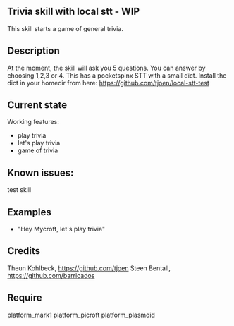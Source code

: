 ## Trivia skill with local stt - WIP
This skill starts a game of general trivia.

## Description 
At the moment, the skill will ask you 5 questions. You can answer by choosing 1,2,3 or 4.
This has a pocketspinx STT with a small dict.
Install the dict in your homedir from here: https://github.com/tjoen/local-stt-test


## Current state
Working features:
- play trivia
- let's play trivia
- game of trivia

## Known issues:
test skill

## Examples 
* "Hey Mycroft, let's play trivia"

## Credits 
Theun Kohlbeck, https://github.com/tjoen
Steen Bentall, https://github.com/barricados

## Require 
platform_mark1 platform_picroft platform_plasmoid 
